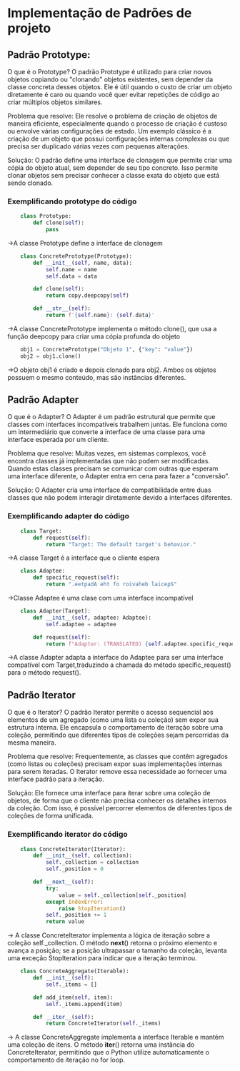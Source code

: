 # Implementação de Padrões de projeto

## Padrão Prototype:
O que é o Prototype? O padrão Prototype é utilizado para criar novos objetos copiando ou "clonando" objetos existentes, sem depender da classe concreta desses objetos. Ele é útil quando o custo de criar um objeto diretamente é caro ou quando você quer evitar repetições de código ao criar múltiplos objetos similares.

Problema que resolve: Ele resolve o problema de criação de objetos de maneira eficiente, especialmente quando o processo de criação é custoso ou envolve várias configurações de estado. Um exemplo clássico é a criação de um objeto que possui configurações internas complexas ou que precisa ser duplicado várias vezes com pequenas alterações.

Solução: O padrão define uma interface de clonagem que permite criar uma cópia do objeto atual, sem depender de seu tipo concreto. Isso permite clonar objetos sem precisar conhecer a classe exata do objeto que está sendo clonado.

### Exemplificando prototype do código
```python
    class Prototype:
        def clone(self):
            pass
```
->A classe Prototype define a interface de clonagem

```python
    class ConcretePrototype(Prototype):
        def __init__(self, name, data):
            self.name = name
            self.data = data

        def clone(self):
            return copy.deepcopy(self)

        def __str__(self):
            return f'{self.name}: {self.data}'
```
->A classe ConcretePrototype implementa o método clone(), que usa a função deepcopy para criar uma cópia profunda do objeto

```python
    obj1 = ConcretePrototype("Objeto 1", {"key": "value"})
    obj2 = obj1.clone()
```
->O objeto obj1 é criado e depois clonado para obj2. Ambos os objetos possuem o mesmo conteúdo, mas são instâncias diferentes.

## Padrão Adapter
O que é o Adapter? O Adapter é um padrão estrutural que permite que classes com interfaces incompatíveis trabalhem juntas. Ele funciona como um intermediário que converte a interface de uma classe para uma interface esperada por um cliente.

Problema que resolve: Muitas vezes, em sistemas complexos, você encontra classes já implementadas que não podem ser modificadas. Quando estas classes precisam se comunicar com outras que esperam uma interface diferente, o Adapter entra em cena para fazer a "conversão".

Solução: O Adapter cria uma interface de compatibilidade entre duas classes que não podem interagir diretamente devido a interfaces diferentes.

### Exemplificando adapter do código
```python
    class Target:
        def request(self):
            return "Target: The default target's behavior."
```
->A classe Target é a interface que o cliente espera

```python
    class Adaptee:
        def specific_request(self):
            return ".eetpadA eht fo roivaheb laicepS"
```
->Classe Adaptee é uma clase com uma interface incompatível

```python
    class Adapter(Target):
        def __init__(self, adaptee: Adaptee):
            self.adaptee = adaptee

        def request(self):
            return f"Adapter: (TRANSLATED) {self.adaptee.specific_request()[::-1]}"
```
->A classe Adapter adapta a interface do Adaptee para ser uma interface compatível com Target,traduzindo a chamada do método specific_request() para o método request(). 

## Padrão Iterator
O que é o Iterator? O padrão Iterator permite o acesso sequencial aos elementos de um agregado (como uma lista ou coleção) sem expor sua estrutura interna. Ele encapsula o comportamento de iteração sobre uma coleção, permitindo que diferentes tipos de coleções sejam percorridas da mesma maneira.

Problema que resolve: Frequentemente, as classes que contêm agregados (como listas ou coleções) precisam expor suas implementações internas para serem iteradas. O Iterator remove essa necessidade ao fornecer uma interface padrão para a iteração.

Solução: Ele fornece uma interface para iterar sobre uma coleção de objetos, de forma que o cliente não precisa conhecer os detalhes internos da coleção. Com isso, é possível percorrer elementos de diferentes tipos de coleções de forma unificada.

### Exemplificando iterator do código
```python
    class ConcreteIterator(Iterator):
        def __init__(self, collection):
            self._collection = collection
            self._position = 0

        def __next__(self):
            try:
                value = self._collection[self._position]
            except IndexError:
                raise StopIteration()
            self._position += 1
            return value
```
-> A classe ConcreteIterator implementa a lógica de iteração sobre a coleção self._collection. O método __next__() retorna o próximo elemento e avança a posição; se a posição ultrapassar o tamanho da coleção, levanta uma exceção StopIteration para indicar que a iteração terminou.

```python
    class ConcreteAggregate(Iterable):
        def __init__(self):
            self._items = []

        def add_item(self, item):
            self._items.append(item)

        def __iter__(self):
            return ConcreteIterator(self._items)
```
-> A classe ConcreteAggregate implementa a interface Iterable e mantém uma coleção de itens. O método __iter__() retorna uma instância do ConcreteIterator, permitindo que o Python utilize automaticamente o comportamento de iteração no for loop.
